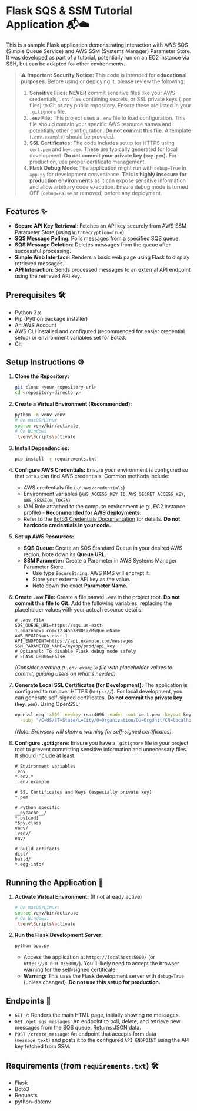 # Flask SQS & SSM Tutorial Application 📬☁️

This is a sample Flask application demonstrating interaction with AWS SQS (Simple Queue Service) and AWS SSM (Systems Manager) Parameter Store. It was developed as part of a tutorial, potentially run on an EC2 instance via SSH, but can be adapted for other environments.

> **⚠️ Important Security Notice:** This code is intended for **educational purposes**. Before using or deploying it, please review the following:
>
> 1.  **Sensitive Files:** **NEVER** commit sensitive files like your AWS credentials, `.env` files containing secrets, or SSL private keys (`.pem` files) to Git or any public repository. Ensure these are listed in your `.gitignore` file.
> 2.  **`.env` File:** This project uses a `.env` file to load configuration. This file should contain your specific AWS resource names and potentially other configuration. **Do not commit this file.** A template (`.env.example`) should be provided.
> 3.  **SSL Certificates:** The code includes setup for HTTPS using `cert.pem` and `key.pem`. These are typically generated for local development. **Do not commit your private key (`key.pem`).** For production, use proper certificate management.
> 4.  **Flask Debug Mode:** The application might run with `debug=True` in `app.py` for development convenience. **This is highly insecure for production environments** as it can expose sensitive information and allow arbitrary code execution. Ensure debug mode is turned OFF (`debug=False` or removed) before any deployment.

## Features ✨

*   **Secure API Key Retrieval**: Fetches an API key securely from AWS SSM Parameter Store (using `WithDecryption=True`).
*   **SQS Message Polling**: Polls messages from a specified SQS queue.
*   **SQS Message Deletion**: Deletes messages from the queue after successful processing.
*   **Simple Web Interface**: Renders a basic web page using Flask to display retrieved messages.
*   **API Interaction**: Sends processed messages to an external API endpoint using the retrieved API key.

## Prerequisites 🛠️

*   Python 3.x
*   Pip (Python package installer)
*   An AWS Account
*   AWS CLI installed and configured (recommended for easier credential setup) or environment variables set for Boto3.
*   Git

## Setup Instructions ⚙️

1.  **Clone the Repository:**
    ```bash
    git clone <your-repository-url>
    cd <repository-directory>
    ```

2.  **Create a Virtual Environment (Recommended):**
    ```bash
    python -m venv venv
    # On macOS/Linux
    source venv/bin/activate
    # On Windows
    .\venv\Scripts\activate
    ```

3.  **Install Dependencies:**
    ```bash
    pip install -r requirements.txt
    ```

4.  **Configure AWS Credentials:**
    Ensure your environment is configured so that `boto3` can find AWS credentials. Common methods include:
    *   AWS credentials file (`~/.aws/credentials`)
    *   Environment variables (`AWS_ACCESS_KEY_ID`, `AWS_SECRET_ACCESS_KEY`, `AWS_SESSION_TOKEN`)
    *   IAM Role attached to the compute environment (e.g., EC2 instance profile) - **Recommended for AWS deployments**.
    *   Refer to the [Boto3 Credentials Documentation](https://boto3.amazonaws.com/v1/documentation/api/latest/guide/credentials.html) for details. **Do not hardcode credentials in your code.**

5.  **Set up AWS Resources:**
    *   **SQS Queue:** Create an SQS Standard Queue in your desired AWS region. Note down its **Queue URL**.
    *   **SSM Parameter:** Create a Parameter in AWS Systems Manager Parameter Store.
        *   Use type `SecureString`. AWS KMS will encrypt it.
        *   Store your external API key as the value.
        *   Note down the exact **Parameter Name**.

6.  **Create `.env` File:**
    Create a file named `.env` in the project root. **Do not commit this file to Git.** Add the following variables, replacing the placeholder values with your actual resource details:
    ```dotenv
    # .env file
    SQS_QUEUE_URL=https://sqs.us-east-1.amazonaws.com/123456789012/MyQueueName
    AWS_REGION=us-east-1
    API_ENDPOINT=https://api.example.com/messages
    SSM_PARAMETER_NAME=/myapp/prod/api_key
    # Optional: To disable Flask debug mode safely
    # FLASK_DEBUG=False
    ```
    *(Consider creating a `.env.example` file with placeholder values to commit, guiding users on what's needed).*

7.  **Generate Local SSL Certificates (for Development):**
    The application is configured to run over HTTPS (`https://`). For local development, you can generate self-signed certificates. **Do not commit the private key (`key.pem`).**
    Using OpenSSL:
    ```bash
    openssl req -x509 -newkey rsa:4096 -nodes -out cert.pem -keyout key.pem -days 365 \
      -subj "/C=US/ST=State/L=City/O=Organization/OU=OrgUnit/CN=localhost"
    ```
    *(Note: Browsers will show a warning for self-signed certificates).*

8.  **Configure `.gitignore`:**
    Ensure you have a `.gitignore` file in your project root to prevent committing sensitive information and unnecessary files. It should include at least:
    ```gitignore
    # Environment variables
    .env
    *.env.*
    !.env.example

    # SSL Certificates and Keys (especially private key)
    *.pem

    # Python specific
    __pycache__/
    *.py[cod]
    *$py.class
    venv/
    .venv/
    env/

    # Build artifacts
    dist/
    build/
    *.egg-info/
    ```

## Running the Application 🚀

1.  **Activate Virtual Environment:** (If not already active)
    ```bash
    # On macOS/Linux:
    source venv/bin/activate
    # On Windows:
    .\venv\Scripts\activate
    ```

2.  **Run the Flask Development Server:**
    ```bash
    python app.py
    ```
    *   Access the application at `https://localhost:5000/` (or `https://0.0.0.0:5000/`). You'll likely need to accept the browser warning for the self-signed certificate.
    *   **Warning:** This uses the Flask development server with `debug=True` (unless changed). **Do not use this setup for production.**

## Endpoints 🔗

*   `GET /`: Renders the main HTML page, initially showing no messages.
*   `GET /get_sqs_messages`: An endpoint to poll, delete, and retrieve new messages from the SQS queue. Returns JSON data.
*   `POST /create_message`: An endpoint that accepts form data (`message_text`) and posts it to the configured `API_ENDPOINT` using the API key fetched from SSM.

## Requirements (from `requirements.txt`) 🛠️

*   Flask
*   Boto3
*   Requests
*   python-dotenv

